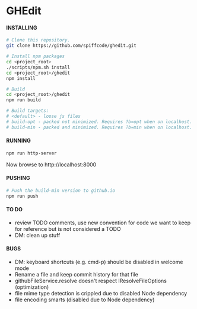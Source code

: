 # GHEdit

#### INSTALLING
```bash
# Clone this repository.
git clone https://github.com/spiffcode/ghedit.git

# Install npm packages
cd <project_root>
./scripts/npm.sh install
cd <project_root>/ghedit
npm install

# Build
cd <project_root>/ghedit
npm run build

# Build targets:
# <default> - loose js files
# build-opt - packed not minimized. Requires ?b=opt when on localhost.
# build-min - packed and minimized. Requires ?b=min when on localhost.
```

#### RUNNING
```bash
npm run http-server
```

Now browse to http://localhost:8000

#### PUSHING
```bash
# Push the build-min version to github.io
npm run push
```

#### TO DO

* review TODO comments, use new convention for code we want to keep for reference but is not considered a TODO
* DM: clean up stuff

#### BUGS

* DM: keyboard shortcuts (e.g. cmd-p) should be disabled in welcome mode
* Rename a file and keep commit history for that file
* githubFileService.resolve doesn't respect IResolveFileOptions (optimization)
* file mime type detection is crippled due to disabled Node dependency
* file encoding smarts (disabled due to Node dependency)
